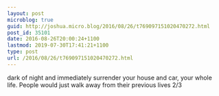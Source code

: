 ```yaml
---
layout: post
microblog: true
guid: http://joshua.micro.blog/2016/08/26/t769097151020470272.html
post_id: 35101
date: 2016-08-26T20:00:24+1100
lastmod: 2019-07-30T17:41:21+1100
type: post
url: /2016/08/26/t769097151020470272.html
---
```

dark of night and immediately surrender your house and car, your whole life. People would just walk away from their previous lives 2/3
